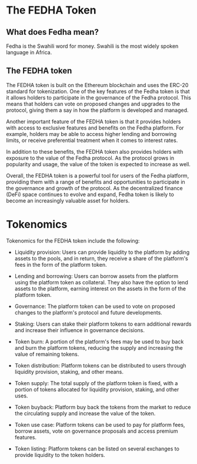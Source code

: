 # The FEDHA Token

## What does Fedha mean?
Fedha is the Swahili word for money. Swahili is the most widely spoken language in Africa. 

## The FEDHA token
The FEDHA token is built on the Ethereum blockchain and uses the ERC-20 standard for tokenization. One of the key features of the Fedha token is that it allows holders to participate in the governance of the Fedha protocol. This means that holders can vote on proposed changes and upgrades to the protocol, giving them a say in how the platform is developed and managed.

Another important feature of the FEDHA token is that it provides holders with access to exclusive features and benefits on the Fedha platform. For example, holders may be able to access higher lending and borrowing limits, or receive preferential treatment when it comes to interest rates.

In addition to these benefits, the FEDHA token also provides holders with exposure to the value of the Fedha protocol. As the protocol grows in popularity and usage, the value of the token is expected to increase as well.

Overall, the FEDHA token is a powerful tool for users of the Fedha platform, providing them with a range of benefits and opportunities to participate in the governance and growth of the protocol. As the decentralized finance (DeFi) space continues to evolve and expand, Fedha token is likely to become an increasingly valuable asset for holders.

# Tokenomics

Tokenomics for the FEDHA token include the following:

- Liquidity provision: Users can provide liquidity to the platform by adding assets to the pools, and in return, they receive a share of the platform's fees in the form of the platform token.

- Lending and borrowing: Users can borrow assets from the platform using the platform token as collateral. They also have the option to lend assets to the platform, earning interest on the assets in the form of the platform token.

- Governance: The platform token can be used to vote on proposed changes to the platform's protocol and future developments.

- Staking: Users can stake their platform tokens to earn additional rewards and increase their influence in governance decisions.

- Token burn: A portion of the platform's fees may be used to buy back and burn the platform tokens, reducing the supply and increasing the value of remaining tokens.

- Token distribution: Platform tokens can be distributed to users through liquidity provision, staking, and other means.

- Token supply: The total supply of the platform token is fixed, with a portion of tokens allocated for liquidity provision, staking, and other uses.

- Token buyback: Platform buy back the tokens from the market to reduce the circulating supply and increase the value of the token.

- Token use case: Platform tokens can be used to pay for platform fees, borrow assets, vote on governance proposals and access premium features.

- Token listing: Platform tokens can be listed on several exchanges to provide liquidity to the token holders.